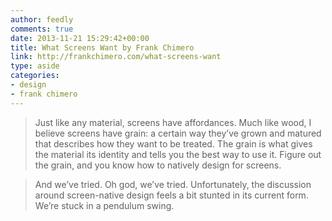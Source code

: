 ```yaml
---
author: feedly
comments: true
date: 2013-11-21 15:29:42+00:00
title: What Screens Want by Frank Chimero
link: http://frankchimero.com/what-screens-want
type: aside
categories:
- design
- frank chimero
---
```


> 

> 
> Just like any material, screens have affordances. Much like wood, I believe screens have grain: a certain way they’ve grown and matured that describes how they want to be treated. The grain is what gives the material its identity and tells you the best way to use it. Figure out the grain, and you know how to natively design for screens.
> 
> 

> 
> And we’ve tried. Oh god, we’ve tried. Unfortunately, the discussion around screen-native design feels a bit stunted in its current form. We’re stuck in a pendulum swing.
> 
> 

